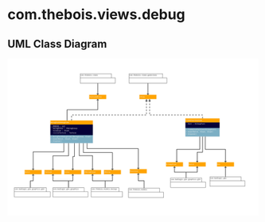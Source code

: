 # com.thebois.views.debug

## UML Class Diagram

![com.thebois.views.debug](./../../../../../../../documents/diagrams/com.thebois.views.debug.jpg "com.thebois.views.debug")
